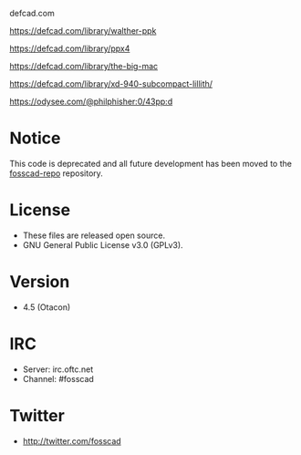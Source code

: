 defcad.com

https://defcad.com/library/walther-ppk

https://defcad.com/library/ppx4

https://defcad.com/library/the-big-mac

https://defcad.com/library/xd-940-subcompact-lillith/

https://odysee.com/@philphisher:0/43pp:d

# Notice
This code is deprecated and all future development has been moved to the [fosscad-repo](https://github.com/maduce/fosscad-repo) repository.

# License

* These files are released open source.
* GNU General Public License v3.0 (GPLv3).

# Version

* 4.5 (Otacon)

# IRC
* Server: irc.oftc.net 
* Channel: #fosscad

# Twitter
* http://twitter.com/fosscad



